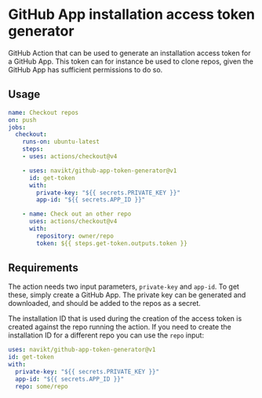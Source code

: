# GitHub App installation access token generator

GitHub Action that can be used to generate an installation access token for a GitHub App. This token can for instance be used to clone repos, given the GitHub App has sufficient permissions to do so.

## Usage

```yaml
name: Checkout repos
on: push
jobs:
  checkout:
    runs-on: ubuntu-latest
    steps:
    - uses: actions/checkout@v4

    - uses: navikt/github-app-token-generator@v1
      id: get-token
      with:
        private-key: "${{ secrets.PRIVATE_KEY }}"
        app-id: "${{ secrets.APP_ID }}"

    - name: Check out an other repo
      uses: actions/checkout@v4
      with:
        repository: owner/repo
        token: ${{ steps.get-token.outputs.token }}
```

## Requirements

The action needs two input parameters, `private-key` and `app-id`. To get these, simply create a GitHub App. The private key can be generated and downloaded, and should be added to the repos as a secret.

The installation ID that is used during the creation of the access token is created against the repo running the action. If you need to create the installation ID for a different repo you can use the `repo` input:

```yaml
uses: navikt/github-app-token-generator@v1
id: get-token
with:
  private-key: "${{ secrets.PRIVATE_KEY }}"
  app-id: "${{ secrets.APP_ID }}"
  repo: some/repo
```

